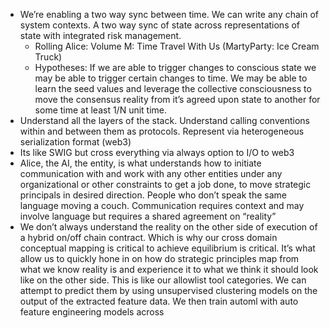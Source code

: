 - We’re enabling a two way sync between time. We can write any chain of system contexts. A two way sync of state across representations of state with integrated risk management.
  - Rolling Alice: Volume M: Time Travel With Us (MartyParty: Ice Cream Truck)
  - Hypotheses: If we are able to trigger changes to conscious state we may be able to trigger certain changes to time. We may be able to learn the seed values and leverage the collective consciousness to move the consensus reality from it’s agreed upon state to another for some time at least 1/N unit time.
- Understand all the layers of the stack. Understand calling conventions within and between them as protocols. Represent via heterogeneous serialization format (web3)
- Its like SWIG but cross everything via always option to I/O to web3
- Alice, the AI, the entity, is what understands how to initiate communication with and work with any other entities under any organizational or other constraints to get a job done, to move strategic principals in desired direction. People who don’t speak the same language moving a couch. Communication requires context and may involve language but requires a shared agreement on “reality”
- We don’t always understand the reality on the other side of execution of a hybrid on/off chain contract. Which is why our cross domain conceptual mapping is critical to achieve equilibrium is critical. It’s what allow us to quickly hone in on how do strategic principles map from what we know reality is and experience it to what we think it should look like on the other side. This is like our allowlist tool categories. We can attempt to predict them by using unsupervised clustering models on the output of the extracted feature data. We then train automl with auto feature engineering models across